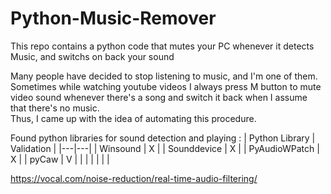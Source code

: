 # Python-Music-Remover
This repo contains a python code that mutes your PC whenever it detects Music, and switchs on back your sound </br>

Many people have decided to stop listening to music, and I'm one of them. Sometimes while watching youtube videos I always press M button to mute video sound whenever there's a song and switch it back when I assume that there's no music.</br>
Thus, I came up with the idea of automating this procedure.


Found python libraries for sound detection and playing :
|  Python Library |  Validation |
|---|---|
| Winsound  | X  |
| Sounddevice  | X  |
| PyAudioWPatch  |  X |
| pyCaw  | V  |
|   |   |
|   |   |

https://vocal.com/noise-reduction/real-time-audio-filtering/
